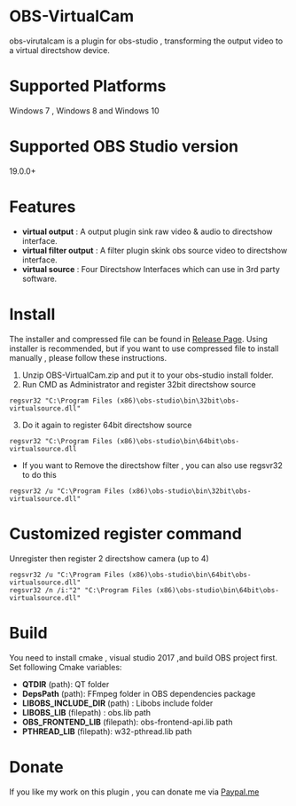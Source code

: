 # OBS-VirtualCam
obs-virutalcam is a plugin for obs-studio , transforming the output video to a virtual directshow device.

# Supported Platforms
Windows 7 , Windows 8 and Windows 10

# Supported OBS Studio version 
19.0.0+

# Features
* **virtual output** : A output plugin sink raw video & audio to directshow interface.
* **virtual filter output** : A filter plugin skink obs source video to directshow interface.
* **virtual source** : Four Directshow Interfaces which can use in 3rd party software.

# Install
The installer and compressed file can be found in [Release Page](https://github.com/CatxFish/obs-virtual-cam/releases). Using installer is recommended, but if you want to use compressed file to install manually , please follow these instructions.

1. Unzip OBS-VirtualCam.zip and put it to your obs-studio install folder.
2. Run CMD as Administrator and register 32bit directshow source
```
regsvr32 "C:\Program Files (x86)\obs-studio\bin\32bit\obs-virtualsource.dll"
```
3. Do it again to register 64bit directshow source
```
regsvr32 "C:\Program Files (x86)\obs-studio\bin\64bit\obs-virtualsource.dll
```
- If you want to Remove the directshow filter , you can also use regsvr32 to do this
```
regsvr32 /u "C:\Program Files (x86)\obs-studio\bin\32bit\obs-virtualsource.dll"
```

# Customized register command
Unregister then register 2 directshow camera (up to 4)
```
regsvr32 /u "C:\Program Files (x86)\obs-studio\bin\64bit\obs-virtualsource.dll" 
regsvr32 /n /i:"2" "C:\Program Files (x86)\obs-studio\bin\64bit\obs-virtualsource.dll"
```


# Build
You need to install cmake , visual studio 2017 ,and build OBS project first. 
Set following Cmake variables:
- **QTDIR** (path): QT folder
- **DepsPath** (path): FFmpeg folder in OBS dependencies package
- **LIBOBS_INCLUDE_DIR** (path) : Libobs  include folder
- **LIBOBS_LIB** (filepath) : obs.lib path
- **OBS_FRONTEND_LIB** (filepath): obs-frontend-api.lib path
- **PTHREAD_LIB** (filepath): w32-pthread.lib path

# Donate
If you like my work on this plugin , you can donate me via [Paypal.me](https://www.paypal.me/obsvirtualcam)
